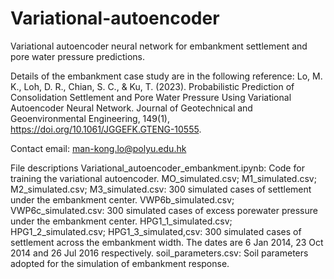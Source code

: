 # Variational-autoencoder
Variational autoencoder neural network for embankment settlement and pore water pressure predictions.

Details of the embankment case study are in the following reference:
Lo, M. K., Loh, D. R., Chian, S. C., & Ku, T. (2023). Probabilistic Prediction of Consolidation Settlement and Pore Water Pressure Using Variational Autoencoder Neural Network. Journal of Geotechnical and Geoenvironmental Engineering, 149(1), https://doi.org/10.1061/JGGEFK.GTENG-10555.

Contact email: man-kong.lo@polyu.edu.hk

File descriptions
Variational_autoencoder_embankment.ipynb: Code for training the variational autoencoder.
MO_simulated.csv; M1_simulated.csv; M2_simulated.csv; M3_simulated.csv: 300 simulated cases of settlement under the embankment center. 
VWP6b_simulated.csv; VWP6c_simulated.csv: 300 simulated cases of excess porewater pressure under the embankment center.
HPG1_1_simulated.csv; HPG1_2_simulated.csv; HPG1_3_simulated,csv: 300 simulated cases of settlement across the embankment width. The dates are 6 Jan 2014, 23 Oct 2014 and 26 Jul 2016 respectively.
soil_parameters.csv: Soil parameters adopted for the simulation of embankment response.
